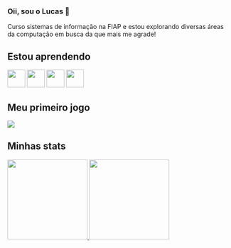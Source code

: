 ### Oii, sou o Lucas 👋

Curso sistemas de informação na FIAP e estou explorando diversas áreas da computação em busca da que mais me agrade!

## Estou aprendendo
<img src="https://cdn.jsdelivr.net/gh/devicons/devicon/icons/java/java-original.svg" width="40" height="40"/> <img src="https://cdn.jsdelivr.net/gh/devicons/devicon/icons/html5/html5-plain.svg" width="40" height="40"/> <img src="https://cdn.jsdelivr.net/gh/devicons/devicon/icons/css3/css3-plain.svg" width="40" height="40"/> <img src="https://cdn.jsdelivr.net/gh/devicons/devicon/icons/python/python-original.svg" width="40" height="40"/>

## Meu primeiro jogo
  <a href="http://flowery-steel.yllimab.repl.co/" target="_blank"><img src="https://img.shields.io/badge/Play-0000FF?style=for-the-badge"></a>

## Minhas stats
<div>
<a href="https://github.com/lucaslimb">
<img height="180em" src="https://github-readme-stats.vercel.app/api/top-langs/?username=lucaslimb&layout=compact&langs_count=7&theme=dracula"/> <img height="180em" src="https://github-readme-stats.vercel.app/api?username=lucaslimb&show_icons=true&theme=dracula&include_all_commits=true&count_private=true"/>
</div>
